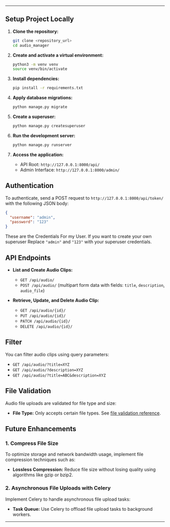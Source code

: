 
---

## Setup Project Locally

1. **Clone the repository:**
   ```bash
   git clone <repository_url>
   cd audio_manager
   ```

2. **Create and activate a virtual environment:**
   ```bash
   python3 -m venv venv
   source venv/bin/activate
   ```

3. **Install dependencies:**
   ```bash
   pip install -r requirements.txt
   ```

4. **Apply database migrations:**
   ```bash
   python manage.py migrate
   ```

5. **Create a superuser:**
   ```bash
   python manage.py createsuperuser
   ```

6. **Run the development server:**
   ```bash
   python manage.py runserver
   ```

7. **Access the application:**
   - API Root: `http://127.0.0.1:8000/api/`
   - Admin Interface: `http://127.0.0.1:8000/admin/`

## Authentication

To authenticate, send a POST request to `http://127.0.0.1:8000/api/token/` with the following JSON body:
   ```json
   {
     "username": "admin",
     "password": "123"
   }
   ```
These are the Credentials For my User. If you want to create your own superuser Replace `"admin"` and `"123"` with your superuser credentials.

## API Endpoints

- **List and Create Audio Clips:**
  - `GET /api/audio/`
  - `POST /api/audio/` (multipart form data with fields: `title`, `description`, `audio_file`)

- **Retrieve, Update, and Delete Audio Clip:**
  - `GET /api/audio/{id}/`
  - `PUT /api/audio/{id}/`
  - `PATCH /api/audio/{id}/`
  - `DELETE /api/audio/{id}/`

## Filter

You can filter audio clips using query parameters:
- `GET /api/audio/?title=XYZ`
- `GET /api/audio/?description=XYZ`
- `GET /api/audio/?title=ABC&description=XYZ`

## File Validation

Audio file uploads are validated for file type and size:
- **File Type:** Only accepts certain file types. See [file validation reference](https://stackoverflow.com/questions/3648421/only-accept-a-certain-file-type-in-filefield-server-side).

## Future Enhancements

### 1. Compress File Size

To optimize storage and network bandwidth usage, implement file compression techniques such as:
- **Lossless Compression:** Reduce file size without losing quality using algorithms like gzip or bzip2.

### 2. Asynchronous File Uploads with Celery

Implement Celery to handle asynchronous file upload tasks:
- **Task Queue:** Use Celery to offload file upload tasks to background workers.

---
